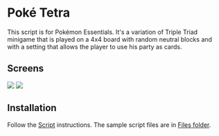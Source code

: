 # Poké Tetra
This script is for Pokémon Essentials. It's a variation of Triple Triad minigame that is played on a 4x4 board with random neutral blocks and with a setting that allows the player to use his party as cards.

## Screens
![](Screens/gif.gif)
![](Screens/screen.png)

## Installation
Follow the [Script](/Script.rb) instructions. The sample script files are in [Files folder](/Files).